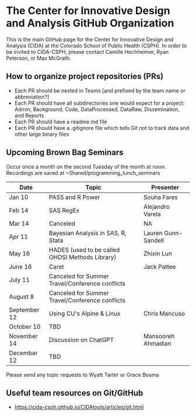# The Center for Innovative Design and Analysis GitHub Organization

This is the main GitHub page for the Center for Innovative Design and Analysis (CIDA) at the Colorado School of Public Health (CSPH). 
In order to be invited to CIDA-CSPH, please contact Camille Hochheimer, Ryan Peterson, or Max McGrath.

## How to organize project repositories (PRs)

- Each PR should be nested in Teams [and prefixed by the team name or abbreviation?]
- Each PR should have all subdirectories one would expect for a project: Admin, Background, Code, DataProcessed, DataRaw, Dissemination, and Reports
- Each PR should have a readme.md file
- Each PR should have a .gitignore file which tells Git not to track data and other large binary files

## Upcoming Brown Bag Seminars
Occur once a month on the second Tuesday of the month at noon. Recordings are saved at ~Shared/programming_lunch_seminars
  

Date | Topic | Presenter
----| --- | --- 
Jan 10 | PASS and R Power | Souha Fares
Feb 14 | SAS RegEx | Alejandro Varela
Mar 14 | Canceled | NA
Apr 11 | Bayesian Analysis in SAS, R, Stata | Lauren Gunn-Sandell
May 16 | HADES (used to be called OHDSI Methods Library) | Zhixin Lun
June 16 | Caret | Jack Pattee
July 11 | Canceled for Summer Travel/Conference conflicts
August 8 | Canceled for Summer Travel/Conference conflicts
September 12 | Using CU's Alpine & Linux | Chris Mancuso
October 10 | TBD
November 14 | Discussion on ChatGPT | Mansooreh Ahmadian
December 12 | TBD

Please send any topic requests to Wyatt Tarter or Grace Bosma

## Useful team resources on Git/GitHub
- https://cida-csph.github.io/CIDAtools/articles/git.html 

